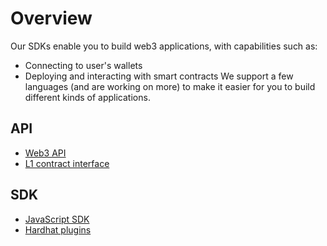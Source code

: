 # Overview

Our SDKs enable you to build web3 applications, with capabilities such as:

- Connecting to user's wallets
- Deploying and interacting with smart contracts
We support a few languages (and are working on more) to make it easier for you to build different kinds of applications.

## API

- [Web3 API](./api.md)
- [L1 contract interface](./contracts.md)

## SDK

- [JavaScript SDK](./js)
- [Hardhat plugins](./hardhat)
